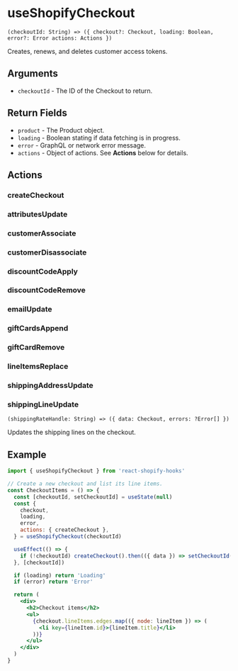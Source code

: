 # useShopifyCheckout

```
(checkoutId: String) => ({ checkout?: Checkout, loading: Boolean, error?: Error actions: Actions })
```

Creates, renews, and deletes customer access tokens.

## Arguments

- `checkoutId` - The ID of the Checkout to return.

## Return Fields

- `product` - The Product object.
- `loading` - Boolean stating if data fetching is in progress.
- `error` - GraphQL or network error message.
- `actions` - Object of actions. See **Actions** below for details.

## Actions

### createCheckout

### attributesUpdate

### customerAssociate

### customerDisassociate

### discountCodeApply

### discountCodeRemove

### emailUpdate

### giftCardsAppend

### giftCardRemove

### lineItemsReplace

### shippingAddressUpdate

### shippingLineUpdate

```
(shippingRateHandle: String) => ({ data: Checkout, errors: ?Error[] })
```

Updates the shipping lines on the checkout.

## Example

```jsx
import { useShopifyCheckout } from 'react-shopify-hooks'

// Create a new checkout and list its line items.
const CheckoutItems = () => {
  const [checkoutId, setCheckoutId] = useState(null)
  const {
    checkout,
    loading,
    error,
    actions: { createCheckout },
  } = useShopifyCheckout(checkoutId)

  useEffect(() => {
    if (!checkoutId) createCheckout().then(({ data }) => setCheckoutId(data.id))
  }, [checkoutId])

  if (loading) return 'Loading'
  if (error) return 'Error'

  return (
    <div>
      <h2>Checkout items</h2>
      <ul>
        {checkout.lineItems.edges.map(({ node: lineItem }) => (
          <li key={lineItem.id}>{lineItem.title}</li>
        ))}
      </ul>
    </div>
  )
}
```
